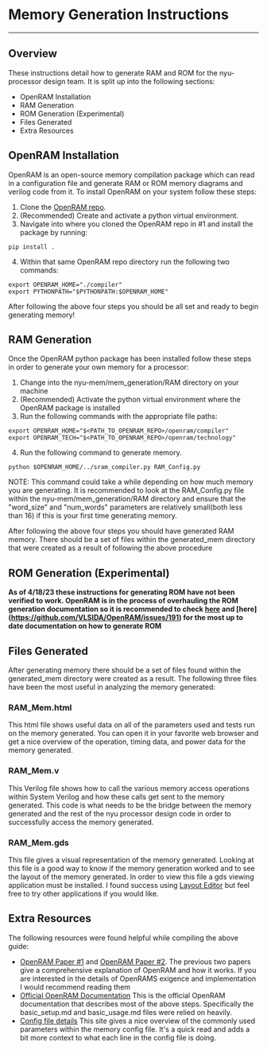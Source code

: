 # Memory Generation Instructions

---

## Overview

These instructions detail how to generate RAM and ROM for the nyu-processor 
design team. It is split up into the following sections:
* OpenRAM Installation
* RAM Generation
* ROM Generation (Experimental)
* Files Generated
* Extra Resources

## OpenRAM Installation

OpenRAM is an open-source memory compilation package which can read in a 
configuration file and generate RAM or ROM memory diagrams and verilog code from 
it. To install OpenRAM on your system follow these steps:
1. Clone the [OpenRAM repo](https://github.com/VLSIDA/OpenRAM).
2. (Recommended) Create and activate a python virtual environment. 
3. Navigate into where you cloned the OpenRAM repo in #1 and install the package 
by running:
```console
pip install .
```
4. Within that same OpenRAM repo directory run the following two commands:
```console
export OPENRAM_HOME="./compiler"
export PYTHONPATH="$PYTHONPATH:$OPENRAM_HOME"
```
After following the above four steps you should be all set and ready to begin 
generating memory!

## RAM Generation

Once the OpenRAM python package has been installed follow these steps in order 
to generate your own memory for a processor:
1. Change into the nyu-mem/mem_generation/RAM directory on your machine
2. (Recommended) Activate the python virtual environment where the OpenRAM 
package is installed
3. Run the following commands with the appropriate file paths:
```console
export OPENRAM_HOME="$<PATH_TO_OPENRAM_REPO>/openram/compiler"
export OPENRAM_TECH="$<PATH_TO_OPENRAM_REPO>/openram/technology"
```
4. Run the following command to generate memory. 
```console
python $OPENRAM_HOME/../sram_compiler.py RAM_Config.py
```
NOTE: This command could take a while depending on how much memory you are 
generating. It is recommended to look at the RAM_Config.py file within the 
nyu-mem/mem_generation/RAM directory and ensure that the "word_size" and 
"num_words" parameters are relatively small(both less than 16) if this is your 
first time generating memory. 

After following the above four steps you should have generated RAM memory. There 
should be a set of files within the generated_mem directory that were created as 
a result of following the above procedure

## ROM Generation (Experimental)

**As of 4/18/23 these instructions for generating ROM have not been verified to 
work. OpenRAM is in the process of overhauling the ROM generation documentation 
so it is recommended to check [here](https://github.com/VLSIDA/OpenRAM/tree/stable/docs/source)
and [here] (https://github.com/VLSIDA/OpenRAM/issues/191) for the most up to 
date documentation on how to generate ROM**

## Files Generated

After generating memory there should be a set of files found within the 
generated_mem directory were created as a result. The following three files have 
been the most useful in analyzing the memory generated:

### RAM_Mem.html
    
This html file shows useful data on all of the parameters used and tests run 
on the memory generated. You can open it in your favorite web browser and get 
a nice overview of the operation, timing data, and power data for the memory 
generated.

### RAM_Mem.v

This Verilog file shows how to call the various memory access operations within 
System Verilog and how these calls get sent to the memory generated. This code 
is what needs to be the bridge between the memory generated and the rest of the 
nyu processor design code in order to successfully access the memory generated.

### RAM_Mem.gds

This file gives a visual representation of the memory generated. Looking at this 
file is a good way to know if the memory generation worked and to see the 
layout of the memory generated. In order to view this file a gds viewing 
application must be installed. I found success using [Layout Editor](https://layouteditor.com/download)
but feel free to try other applications if you would like.

## Extra Resources

The following resources were found helpful while compiling the above guide:
* [OpenRAM Paper #1](https://escholarship.org/content/qt8x19c778/qt8x19c778_noSplash_b2b3fbbb57f1269f86d0de77865b0691.pdf)
  and [OpenRAM Paper #2](https://escholarship.org/content/qt2vv5q88z/qt2vv5q88z_noSplash_389063a5d89db05d7b42a63b528c7fc2.pdf).
  The previous two papers give a comprehensive explanation of OpenRAM and how it 
  works. If you are interested in the details of OpenRAMS exigence and 
  implementation I would recommend reading them
* [Official OpenRAM Documentation](https://github.com/VLSIDA/OpenRAM/tree/stable/docs/source)
  This is the official OpenRAM documentation that describes most of the above 
  steps. Specifically the basic_setup.md and basic_usage.md files were relied on 
  heavily.
* [Config file details](https://sourcecodeartisan.com/2020/07/25/openram.html) 
  This site gives a nice overview of the commonly used parameters within the 
  memory config file. It's a quick read and adds a bit more context to what each 
  line in the config file is doing.